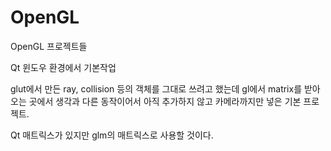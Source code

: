 # OpenGL
OpenGL 프로젝트들

Qt 윈도우 환경에서 기본작업

glut에서 만든 ray, collision 등의 객체를 그대로 쓰려고 했는데
gl에서 matrix를 받아오는 곳에서 생각과 다른 동작이어서 아직 추가하지 않고
카메라까지만 넣은 기본 프로젝트.

Qt 매트릭스가 있지만 glm의 매트릭스로 사용할 것이다.

